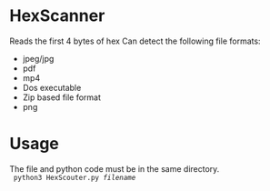 # HexScanner
Reads the first 4 bytes of hex
Can detect the following file formats:
  - jpeg/jpg
  - pdf
  - mp4
  - Dos executable
  - Zip based file format
  - png
# Usage
The file and python code must be in the same directory. \
<code> python3 HexScouter.py *filename* </code>
